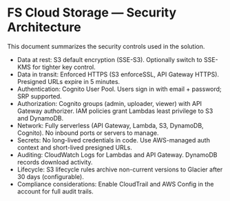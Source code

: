# FS Cloud Storage — Security Architecture

This document summarizes the security controls used in the solution.

- Data at rest: S3 default encryption (SSE-S3). Optionally switch to SSE-KMS for tighter key control.
- Data in transit: Enforced HTTPS (S3 enforceSSL, API Gateway HTTPS). Presigned URLs expire in 5 minutes.
- Authentication: Cognito User Pool. Users sign in with email + password; SRP supported.
- Authorization: Cognito groups (admin, uploader, viewer) with API Gateway authorizer. IAM policies grant Lambdas least privilege to S3 and DynamoDB.
- Network: Fully serverless (API Gateway, Lambda, S3, DynamoDB, Cognito). No inbound ports or servers to manage.
- Secrets: No long-lived credentials in code. Use AWS-managed auth context and short-lived presigned URLs.
- Auditing: CloudWatch Logs for Lambdas and API Gateway. DynamoDB records download activity.
- Lifecycle: S3 lifecycle rules archive non-current versions to Glacier after 30 days (configurable).
- Compliance considerations: Enable CloudTrail and AWS Config in the account for full audit trails.

